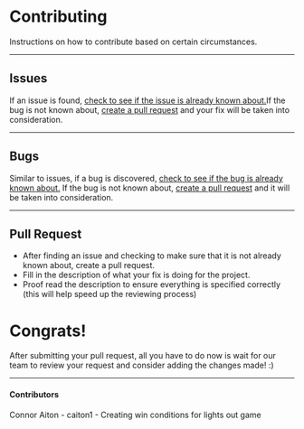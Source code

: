 # Contributing
Instructions on how to contribute based on certain circumstances.
***
## Issues
If an issue is found, [check to see if the issue is already known about.](https://github.com/djb565nau/cs305-module05 "Repository Homepage")If the bug is not known about,
[create a pull request](https://github.com/djb565nau/cs305-module05/pulls "Create Pull Request") and your fix will be taken into consideration.
***
## Bugs
Similar to issues, if a bug is discovered, [check to see if the bug is already known about.](https://github.com/djb565nau/cs305-module05 "Repository Homepage")
If the bug is not known about, [create a pull request](https://github.com/djb565nau/cs305-module05/pulls "Create Pull Request") and it will be taken into consideration.
***
## Pull Request
- After finding an issue and checking to make sure that it is not already known about, create a pull request.
- Fill in the description of what your fix is doing for the project.
- Proof read the description to ensure everything is specified correctly (this will help speed up the reviewing process)

# Congrats!
After submitting your pull request, all you have to do now is wait for our team to review your request and consider adding the changes made! :)
***
#### Contributors
Connor Aiton - caiton1 - Creating win conditions for lights out game
